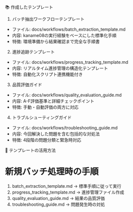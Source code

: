 
 📚 作成したテンプレート



  1. バッチ抽出ワークフローテンプレート
  - ファイル: docs/workflows/batch_extraction_template.md
  - 内容: kaname08の実行経験をベースにした標準化手順
  - 特徴: 環境準備から結果確認まで完全な手順書

  2. 進捗追跡テンプレート

  - ファイル: docs/workflows/progress_tracking_template.md
  - 内容: リアルタイム進捗管理の構造化テンプレート
  - 特徴: 自動化スクリプト連携機能付き

  3. 品質評価ガイド

  - ファイル: docs/workflows/quality_evaluation_guide.md
  - 内容: A-F評価基準と詳細チェックポイント
  - 特徴: 手動・自動評価の両方に対応

  4. トラブルシューティングガイド

  - ファイル: docs/workflows/troubleshooting_guide.md
  - 内容: 今回解決した問題を含む包括的な対処法
  - 特徴: 4段階の問題分類と緊急時対応

  🎯 テンプレートの活用方法

  # 新規バッチ処理時の手順
  1. batch_extraction_template.md → 標準手順に従って実行
  2. progress_tracking_template.md → 進捗管理ファイル作成
  3. quality_evaluation_guide.md → 結果の品質評価
  4. troubleshooting_guide.md → 問題発生時の対処